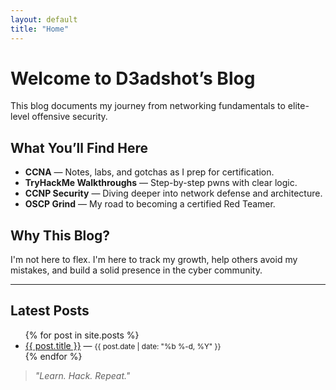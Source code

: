 ```yaml
---
layout: default
title: "Home"
---
```


# Welcome to D3adshot’s Blog

This blog documents my journey from networking fundamentals to elite-level offensive security.

## What You’ll Find Here

- **CCNA** — Notes, labs, and gotchas as I prep for certification.
- **TryHackMe Walkthroughs** — Step-by-step pwns with clear logic.
- **CCNP Security** — Diving deeper into network defense and architecture.
- **OSCP Grind** — My road to becoming a certified Red Teamer.

## Why This Blog?

I'm not here to flex. I'm here to track my growth, help others avoid my mistakes, and build a solid presence in the cyber community.

---

## Latest Posts

<ul>
{% for post in site.posts %}
  <li>
    <a href="{{ post.url }}">{{ post.title }}</a> — <small>{{ post.date | date: "%b %-d, %Y" }}</small>
  </li>
{% endfor %}
</ul>

> *"Learn. Hack. Repeat."*
